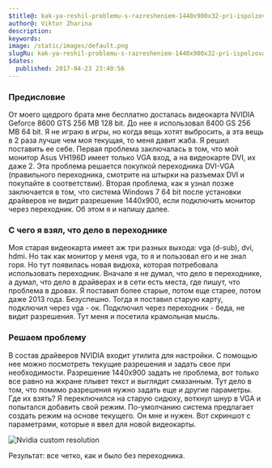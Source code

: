 ```yaml
---
$title@: kak-ya-reshil-problemu-s-razresheniem-1440x900x32-pri-ispolzovanii-perehodnika-dvi-vga
author@: Viktor Zharina
description: 
keywords: 
image: /static/images/default.png
slugRu: kak-ya-reshil-problemu-s-razresheniem-1440x900x32-pri-ispolzovanii-perehodnika-dvi-vga
$dates:
  published: 2017-04-23 23:40:56
---
```

### Предисловие
От моего щедрого брата мне бесплатно досталась видеокарта NVIDIA Geforce 8600 GTS 256 MB 128 bit. До нее я использовал 8400 GS 256 MB 64 bit. Я не играю в игры, но когда вещь хотят выбросить, а эта вещь в 2 раза лучше чем моя текущая, то меня давит жаба. Я решил поставить ее себе. Первая проблема заключалась в том, что мой монитор Asus VH196D имеет только VGA вход, а на видеокарте DVI, их даже 2.
Эта проблема решается покупкой переходника DVI-VGA (правильного переходника, смотрите на штырки на разъемах DVI и покупайте в соответствии). Вторая проблема, как я узнал позже заключается в том, что система Windows 7 64 bit после установки драйверов не видит разрешение 1440x900, если подключить монитор через переходник. Об этом я и напишу далее.

### С чего я взял, что дело в переходнике
Моя старая видеокарта имеет аж три разных выхода: vga (d-sub), dvi, hdmi. Но так как монитор у меня vga, то я и пользовал его и не знал горя. Но тут появилась новая видюха, которая потребовала использовать переходник. Вначале я не думал, что дело в переходнике, а думал, что дело в драйверах и в сети есть места, где пишут, что проблема в дровах. Я поставил более старые, потом еще старее, потом даже 2013 года. Безуспешно. Тогда я поставил старую карту, подключил через vga - ок. Подключил через переходник - беда, не видит разрешения. Тут меня и посетила крамольная мысль.

### Решаем проблему
В состав драйверов NVIDIA входит утилита для настройки. С помощью нее можно посмотреть текущие разрешения и задать свое при необходимости. Разрешение 1440x900 задать не проблема, вот только все равно на жкране плывет текст и выглядит смазанным. Тут дело в том, что помимо разрешения нужно задать еще и другие параметры. Где их взять? Я переключился на старую сидюху, воткнул шнур в VGA и попытался добавить свой режим. По-умолчанию система предлагает создать режим на основе текущего. Он мне и нужен. Вот скриншот с параметрами, которые я ввел для новой видеокарты.

![Nvidia custom resolution](/static/images/nvidia_custom_resolution.png)

Результат: все четко, как и было без переходника.